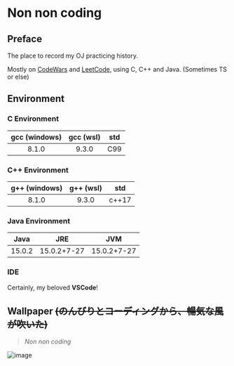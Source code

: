 # Non non coding

## Preface

The place to record my OJ practicing history.

Mostly on [CodeWars](https://www.codewars.com) and [LeetCode](https://leetcode.com/), using C, C++ and Java. (Sometimes TS or else)

## Environment

### C Environment

gcc (windows)|gcc (wsl)|std
:-:|:-:|:-:
8.1.0|9.3.0|C99

### C++ Environment

g++ (windows)|g++ (wsl)|std
:-:|:-:|:-:
8.1.0|9.3.0|c++17

### Java Environment

Java|JRE|JVM
-|:-:|-
15.0.2|15.0.2+7-27|15.0.2+7-27

### IDE

Certainly, my beloved **VSCode**!

## Wallpaper ~~(のんびりとコーディングから、暢気な風が吹いた)~~

> *Non non coding*

![image](https://i.imgur.com/oqtJt2K.jpg)
